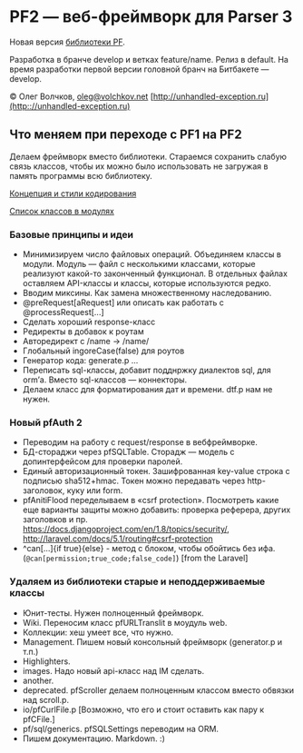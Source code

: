 PF2 — веб-фреймворк для Parser 3
================================

Новая версия [библиотеки PF](https://bitbucket.org/ovolchkov/parser3-pf).

Разработка в бранче develop и ветках feature/name. Релиз в default. На время разработки первой версии головной бранч на Битбакете — develop.

© Олег Волчков, [oleg@volchkov.net](mailto:oleg@volchkov.net)
[http://unhandled-exception.ru](http:://unhandled-exception.ru)


## Что меняем при переходе с PF1 на PF2

Делаем фреймворк вместо библиотеки. Стараемся сохранить слабую связь классов, чтобы их можно было использовать не загружая в память программы всю библиотеку.

[Концепция и стили кодирования](docs/concepts.md)

[Список классов в модулях](docs/classes.md)

### Базовые принципы и идеи
* Минимизируем число файловых операций. Объединяем классы в модули. Модуль — файл с несколькими классами, которые реализуют какой-то законченный функционал. В отдельных файлах оставляем API-классы и классы, которые используются редко.
* Вводим миксины. Как замена множественному наследованию.
* @preRequest[aRequest] или описать как работать с @processRequest[...]
* Сделать хороший response-класс
* Редиректы в добавок к роутам
* Авторедирект с /name -> /name/
* Глобальный ingoreCase(false) для роутов
* Генератор кода: generate.p ...
* Переписать sql-классы, добавит подднржку диалектов sql, для orm’а. Вместо sql-классов — коннекторы.
* Делаем класс для форматирования дат и времени. dtf.p нам не нужен.

### Новый pfAuth 2
* Переводим на работу с  request/response в вебфреймворке.
* БД-стораджи через pfSQLTable. Сторадж — модель с допинтерфейсом для проверки паролей.
* Единый авторизационный токен. Зашифрованная key-value строка с подписью sha512+hmac. Токен можно передавать через http-заголовок, куку или form.
* pfAnitiFlood переделываем в «csrf protection». Посмотреть какие еще варианты защиты можно добавить: проверка реферера, других заголовков и пр. https://docs.djangoproject.com/en/1.8/topics/security/, http://laravel.com/docs/5.1/routing#csrf-protection
* ^can[…]{if true}{else} - метод с блоком, чтобы обойтись без ифа. (`@can[permission;true_code;false_code]`) [from the Laravel]

### Удаляем из библиотеки старые и неподдерживаемые классы
* Юнит-тесты. Нужен полноценный фреймворк.
* Wiki. Переносим класс pfURLTranslit в моудуль web.
* Коллекции: хеш умеет все, что нужно.
* Management. Пишем новый консольный фреймворк (generator.p и т.п.)
* Highlighters.
* images. Надо новый api-класс над IM сделать.
* another.
* deprecated. pfScroller делаем полноценным классом вместо обвязки над scroll.p.
* io/pfCurlFile.p [Возможно, что его и стоит оставить как пару к pfCFile.]
* pf/sql/generics. pfSQLSettings переводим на ORM.
* Пишем документацию. Markdown. :)